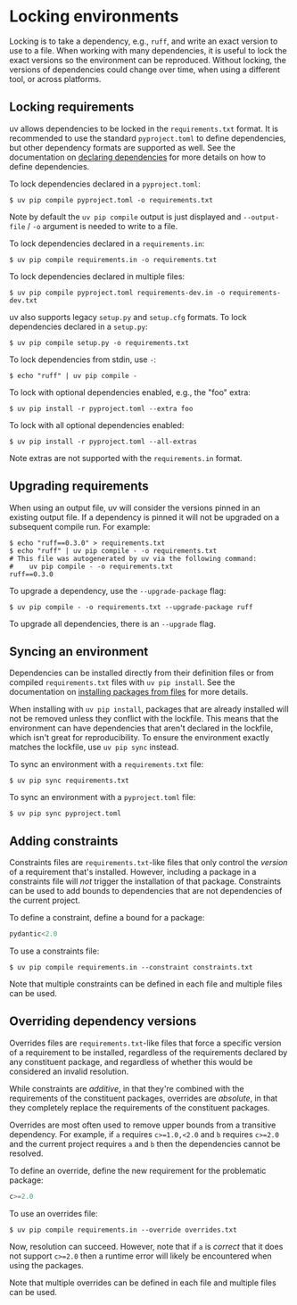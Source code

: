 # Locking environments

Locking is to take a dependency, e.g., `ruff`, and write an exact version to use to a file. When
working with many dependencies, it is useful to lock the exact versions so the environment can be
reproduced. Without locking, the versions of dependencies could change over time, when using a
different tool, or across platforms.

## Locking requirements

uv allows dependencies to be locked in the `requirements.txt` format. It is recommended to use the
standard `pyproject.toml` to define dependencies, but other dependency formats are supported as
well. See the documentation on [declaring dependencies](dependencies.md) for more details on how to
define dependencies.

To lock dependencies declared in a `pyproject.toml`:

```console
$ uv pip compile pyproject.toml -o requirements.txt
```

Note by default the `uv pip compile` output is just displayed and `--output-file` / `-o` argument is
needed to write to a file.

To lock dependencies declared in a `requirements.in`:

```console
$ uv pip compile requirements.in -o requirements.txt
```

To lock dependencies declared in multiple files:

```console
$ uv pip compile pyproject.toml requirements-dev.in -o requirements-dev.txt
```

uv also supports legacy `setup.py` and `setup.cfg` formats. To lock dependencies declared in a
`setup.py`:

```console
$ uv pip compile setup.py -o requirements.txt
```

To lock dependencies from stdin, use `-`:

```console
$ echo "ruff" | uv pip compile -
```

To lock with optional dependencies enabled, e.g., the "foo" extra:

```console
$ uv pip install -r pyproject.toml --extra foo
```

To lock with all optional dependencies enabled:

```console
$ uv pip install -r pyproject.toml --all-extras
```

Note extras are not supported with the `requirements.in` format.

## Upgrading requirements

When using an output file, uv will consider the versions pinned in an existing output file. If a
dependency is pinned it will not be upgraded on a subsequent compile run. For example:

```console
$ echo "ruff==0.3.0" > requirements.txt
$ echo "ruff" | uv pip compile - -o requirements.txt
# This file was autogenerated by uv via the following command:
#    uv pip compile - -o requirements.txt
ruff==0.3.0
```

To upgrade a dependency, use the `--upgrade-package` flag:

```console
$ uv pip compile - -o requirements.txt --upgrade-package ruff
```

To upgrade all dependencies, there is an `--upgrade` flag.

## Syncing an environment

Dependencies can be installed directly from their definition files or from compiled
`requirements.txt` files with `uv pip install`. See the documentation on
[installing packages from files](packages.md#installing-packages-from-files) for more details.

When installing with `uv pip install`, packages that are already installed will not be removed
unless they conflict with the lockfile. This means that the environment can have dependencies that
aren't declared in the lockfile, which isn't great for reproducibility. To ensure the environment
exactly matches the lockfile, use `uv pip sync` instead.

To sync an environment with a `requirements.txt` file:

```console
$ uv pip sync requirements.txt
```

To sync an environment with a `pyproject.toml` file:

```console
$ uv pip sync pyproject.toml
```

## Adding constraints

Constraints files are `requirements.txt`-like files that only control the _version_ of a requirement
that's installed. However, including a package in a constraints file will _not_ trigger the
installation of that package. Constraints can be used to add bounds to dependencies that are not
dependencies of the current project.

To define a constraint, define a bound for a package:

```python title="constraints.txt"
pydantic<2.0
```

To use a constraints file:

```console
$ uv pip compile requirements.in --constraint constraints.txt
```

Note that multiple constraints can be defined in each file and multiple files can be used.

## Overriding dependency versions

Overrides files are `requirements.txt`-like files that force a specific version of a requirement to
be installed, regardless of the requirements declared by any constituent package, and regardless of
whether this would be considered an invalid resolution.

While constraints are _additive_, in that they're combined with the requirements of the constituent
packages, overrides are _absolute_, in that they completely replace the requirements of the
constituent packages.

Overrides are most often used to remove upper bounds from a transitive dependency. For example, if
`a` requires `c>=1.0,<2.0` and `b` requires `c>=2.0` and the current project requires `a` and `b`
then the dependencies cannot be resolved.

To define an override, define the new requirement for the problematic package:

```python title="overrides.txt"
c>=2.0
```

To use an overrides file:

```console
$ uv pip compile requirements.in --override overrides.txt
```

Now, resolution can succeed. However, note that if `a` is _correct_ that it does not support
`c>=2.0` then a runtime error will likely be encountered when using the packages.

Note that multiple overrides can be defined in each file and multiple files can be used.
